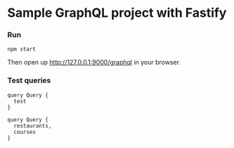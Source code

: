 # Sample GraphQL project with Fastify

### Run
```shell
npm start
```

Then open up http://127.0.0.1:9000/graphql in your browser.

### Test queries

```shell
query Query {
  test
}
```

```shell
query Query {
  restaurants,
  courses
}
```